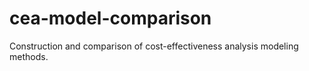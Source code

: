 # cea-model-comparison
Construction and comparison of cost-effectiveness analysis modeling methods. 
